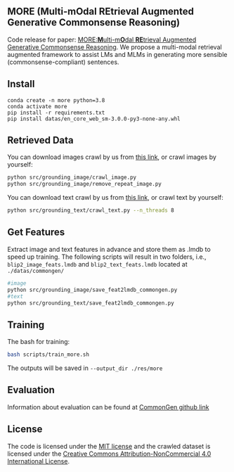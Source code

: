 ## MORE (Multi-mOdal REtrieval Augmented Generative Commonsense Reasoning)

Code release for paper: [MORE:**M**ulti-m**O**dal **RE**trieval Augmented Generative Commonsense Reasoning](to_be_add). We propose a multi-modal retrieval augmented framework to assist LMs and MLMs in generating more sensible (commonsense-compliant) sentences.

## Install
```
conda create -n more python=3.8
conda activate more
pip install -r requirements.txt
pip install datas/en_core_web_sm-3.0.0-py3-none-any.whl
```

## Retrieved Data

You can download images crawl by us from [this link](to_be_add), or crawl images by yourself:

```bash
python src/grounding_image/crawl_image.py
python src/grounding_image/remove_repeat_image.py
```

You can download text crawl by us from [this link](to_be_add), or crawl text by yourself:

```bash
python src/grounding_text/crawl_text.py --n_threads 8
```

## Get Features
Extract image and text features in advance and store them as .lmdb to speed up training. The following scripts will result in two folders, i.e., `blip2_image_feats.lmdb` and `blip2_text_feats.lmdb` located at `./datas/commongen/`

```bash
#image
python src/grounding_image/save_feat2lmdb_commongen.py
#text
python src/grounding_text/save_feat2lmdb_commongen.py
```

## Training
The bash for training:

```bash
bash scripts/train_more.sh
```
The outputs will be saved in `--output_dir ./res/more`


## Evaluation
Information about evaluation can be found at [CommonGen github link](https://github.com/INK-USC/CommonGen/tree/master/evaluation)


## License
The code is licensed under the [MIT license](./LICENSE) and the crawled dataset is licensed under the <a rel="license" href="http://creativecommons.org/licenses/by-nc/4.0/">Creative Commons Attribution-NonCommercial 4.0 International License</a>.


